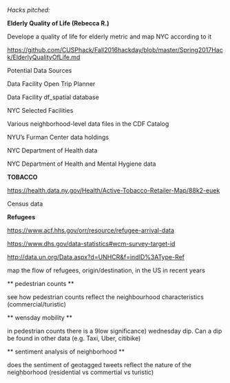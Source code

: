*Hacks pitched:*

**Elderly Quality of Life (Rebecca R.)**

Develope a quality of life for elderly metric and map NYC according to it

https://github.com/CUSPhack/Fall2016hackday/blob/master/Spring2017Hack/ElderlyQualityOfLife.md

Potential Data Sources

Data Facility Open Trip Planner 

Data Facility df_spatial database

NYC Selected Facilities

Various neighborhood-level data files in the CDF Catalog

NYU’s Furman Center data holdings

NYC Department of Health data

NYC Department of Health and Mental Hygiene data


**TOBACCO**

https://health.data.ny.gov/Health/Active-Tobacco-Retailer-Map/88k2-euek

Census data


**Refugees**

https://www.acf.hhs.gov/orr/resource/refugee-arrival-data

https://www.dhs.gov/data-statistics#wcm-survey-target-id

http://data.un.org/Data.aspx?d=UNHCR&f=indID%3AType-Ref

map the flow of refugees, origin/destination, in the US in recent years

** pedestrian counts **

see how pedestrian counts reflect the neighbourhood characteristics (commercial/turistic)

** wensday mobility **

in pedestrian counts there is a 9low significance) wednesday dip. Can a dip be found in other data (e.g. Taxi, Uber, citibike)

** sentiment analysis of neighborhood **

does the sentiment of geotagged tweets reflect the nature of the neighborhood (residential vs commertial vs turistic)


